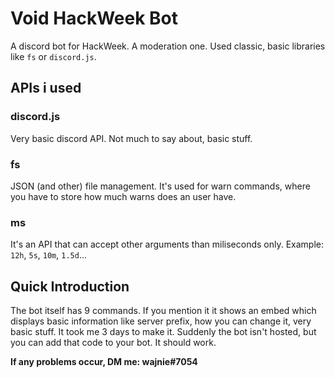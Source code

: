 # Void HackWeek Bot
A discord bot for HackWeek. A moderation one. Used classic, basic libraries like `fs` or `discord.js`.
## APIs i used
### discord.js
Very basic discord API. Not much to say about, basic stuff.
### fs
JSON (and other) file management. It's used for warn commands, where you have to store how much warns does an user have.
### ms
It's an API that can accept other arguments than miliseconds only. Example: `12h`, `5s`, `10m`, `1.5d`...

## Quick Introduction
The bot itself has 9 commands. If you mention it it shows an embed which displays basic information like server prefix, how you can change it, very basic stuff. It took me 3 days to make it. Suddenly the bot isn't hosted, but you can add that code to your bot. It should work.

**If any problems occur, DM me: wajnie#7054**
